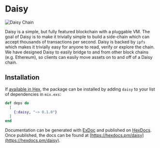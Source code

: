 # Daisy

![Daisy Chain](https://upload.wikimedia.org/wikipedia/commons/thumb/2/29/Daisy_chain.JPG/1200px-Daisy_chain.JPG)

Daisy is a simple, but fully featured blockchain with a pluggable VM. The goal of Daisy is to make it trivially simple to build a side-chain which can accept thousands of transactions per second. Daisy is backed by `ipfs` which makes it trivially easy for anyone to read, verify or explore the chain. We have designed Daisy to easily bridge to and from other block chains (e.g. Ethereum), so clients can easily move assets on to and off of a Daisy chain.

## Installation

If [available in Hex](https://hex.pm/docs/publish), the package can be installed
by adding `daisy` to your list of dependencies in `mix.exs`:

```elixir
def deps do
  [
    {:daisy, "~> 0.1.0"}
  ]
end
```

Documentation can be generated with [ExDoc](https://github.com/elixir-lang/ex_doc)
and published on [HexDocs](https://hexdocs.pm). Once published, the docs can
be found at [https://hexdocs.pm/daisy](https://hexdocs.pm/daisy).

